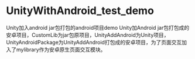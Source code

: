# UnityWithAndroid_test_demo
Unity加入android jar包打包的android项目demo
Unity加Android jar包打包成的安卓项目，CustomLib为jar包原项目，UnityAddAndroid为Unity项目，UnityAndroidPackage为UnityAddAndroid打包成的安卓项目，为了页面交互加入了mylibrary作为安卓原生页面交互模块。
